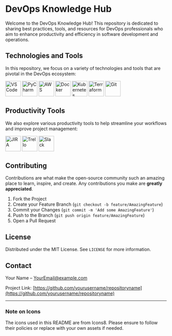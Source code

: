 # DevOps Knowledge Hub

Welcome to the DevOps Knowledge Hub! This repository is dedicated to sharing best practices, tools, and resources for DevOps professionals who aim to enhance productivity and efficiency in software development and operations.

## Technologies and Tools

In this repository, we focus on a variety of technologies and tools that are pivotal in the DevOps ecosystem:

<img src="https://img.icons8.com/fluent/48/000000/visual-studio-code-2019.png" alt="VSCode" width="48" height="48"/> <img src="https://resources.jetbrains.com/storage/products/company/brand/logos/PyCharm.png" alt="PyCharm" width="48" height="48"/> <img src="https://img.icons8.com/color/48/000000/amazon-web-services.png" alt="AWS" width="48" height="48"/> <img src="https://img.icons8.com/color/48/000000/docker.png" alt="Docker" width="48" height="48"/> <img src="https://img.icons8.com/color/48/000000/kubernetes.png" alt="Kubernetes" width="48" height="48"/> <img src="https://img.icons8.com/color/48/000000/terraform.png" alt="Terraform" width="48" height="48"/> <img src="https://img.icons8.com/color/48/000000/git.png" alt="Git" width="48" height="48"/>

## Productivity Tools

We also explore various productivity tools to help streamline your workflows and improve project management:

<img src="https://img.icons8.com/color/48/000000/jira.png" alt="JIRA" width="48" height="48"/> <img src="https://img.icons8.com/color/48/000000/trello.png" alt="Trello" width="48" height="48"/> <img src="https://img.icons8.com/color/48/000000/slack-new.png" alt="Slack" width="48" height="48"/>

## Contributing

Contributions are what make the open-source community such an amazing place to learn, inspire, and create. Any contributions you make are **greatly appreciated**.

1. Fork the Project
2. Create your Feature Branch (`git checkout -b feature/AmazingFeature`)
3. Commit your Changes (`git commit -m 'Add some AmazingFeature'`)
4. Push to the Branch (`git push origin feature/AmazingFeature`)
5. Open a Pull Request

## License

Distributed under the MIT License. See `LICENSE` for more information.

## Contact

Your Name – [YourEmail@example.com](mailto:YourEmail@example.com)

Project Link: [https://github.com/yourusername/repositoryname](https://github.com/yourusername/repositoryname)

---

### Note on Icons

The icons used in this README are from Icons8. Please ensure to follow their policies or replace with your own assets if needed.


